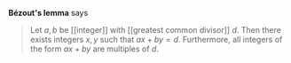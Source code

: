 **Bézout's lemma** says

> Let $a, b$ be [[integer]] with [[greatest common divisor]] $d$. Then there exists integers $x, y$ such that $ax + by = d$. Furthermore, all integers of the form $ax + by$ are multiples of $d$.